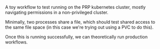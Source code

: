 A toy workflow to test running on the PRP kubernetes cluster, mostly navigating permissions in a non-privileged cluster.

Minimally, two processes share a file, which should test shared access to the same file space (in this case we're trying out using a PVC to do this).

Once this is running successfully, we can theoretically run production workflows.
